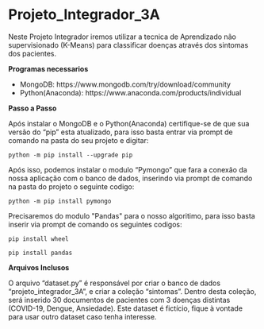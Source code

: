 # Projeto_Integrador_3A
Neste Projeto Integrador iremos utilizar a tecnica de Aprendizado não supervisionado (K-Means) para classificar doenças através dos sintomas dos pacientes.

<p><strong> Programas necessarios </strong></p>
<ul>
<li>MongoDB: https://www.mongodb.com/try/download/community</li>
<li>Python(Anaconda): https://www.anaconda.com/products/individual</li>
</ul>
<p><strong> Passo a Passo </strong></p>
<p>Após instalar o MongoDB e o Python(Anaconda) certifique-se de que sua versão do “pip” esta atualizado, para isso basta entrar via prompt de comando na pasta do seu projeto e digitar:</p>

<p><code>python -m pip install --upgrade pip</code></p>

<p>Após isso, podemos instalar o modulo “Pymongo” que fara a conexão da nossa aplicação com o banco de dados, inserindo via prompt de comando na pasta do projeto o seguinte codigo:</p>

<p><code>python -m pip install pymongo</code></p>

<p>Precisaremos do modulo "Pandas" para o nosso algoritimo, para isso basta inserir via prompt de comando os seguintes codigos:

<p><code>pip install wheel</code></p>
<p><code>pip install pandas</code></p>

<p><strong>Arquivos Inclusos</strong></p>

<p>O arquivo “dataset.py” é responsável por criar o banco de dados “projeto_integrador_3A”, e criar a coleção “sintomas”. Dentro desta coleção, será inserido 30 documentos de pacientes com 3 doenças distintas (COVID-19, Dengue, Ansiedade). Este dataset é fictício, fique à vontade para usar outro dataset caso tenha interesse.</p>



